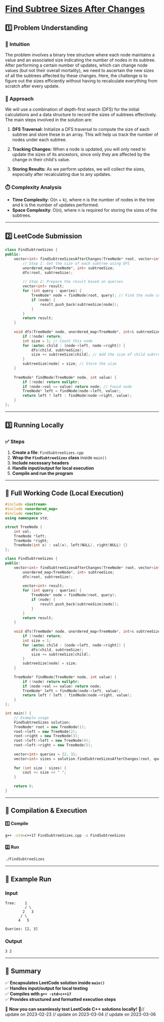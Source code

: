 # **[Find Subtree Sizes After Changes](https://leetcode.com/problems/find-subtree-sizes-after-changes/description/)**  

## **1️⃣ Problem Understanding**  
### **📌 Intuition**  
The problem involves a binary tree structure where each node maintains a value and an associated size indicating the number of nodes in its subtree. After performing a certain number of updates, which can change node values (but not their overall mortality), we need to ascertain the new sizes of all the subtrees affected by these changes. Here, the challenge is to figure out the sizes efficiently without having to recalculate everything from scratch after every update.

### **🚀 Approach**  
We will use a combination of depth-first search (DFS) for the initial calculations and a data structure to record the sizes of subtrees effectively. The main steps involved in the solution are:

1. **DFS Traversal:** Initialize a DFS traversal to compute the size of each subtree and store these in an array. This will help us track the number of nodes under each subtree.
  
2. **Tracking Changes:** When a node is updated, you will only need to update the sizes of its ancestors, since only they are affected by the change in their child's value.

3. **Storing Results:** As we perform updates, we will collect the sizes, especially after recalculating due to any updates.

### **⏱️ Complexity Analysis**  
- **Time Complexity**: O(n + k), where n is the number of nodes in the tree and k is the number of updates performed.
- **Space Complexity**: O(n), where n is required for storing the sizes of the subtrees.

---  

## **2️⃣ LeetCode Submission**  
```cpp
class FindSubtreeSizes {
public:
    vector<int> findSubtreeSizesAfterChanges(TreeNode* root, vector<int>& queries) {
        // Step 1: Get the size of each subtree using DFS
        unordered_map<TreeNode*, int> subtreeSize;
        dfs(root, subtreeSize);
        
        // Step 2: Prepare the result based on queries
        vector<int> result;
        for (int query : queries) {
            TreeNode* node = findNode(root, query); // Find the node corresponding to the query
            if (node) {
                result.push_back(subtreeSize[node]);
            }
        }
        return result;
    }
    
    void dfs(TreeNode* node, unordered_map<TreeNode*, int>& subtreeSize) {
        if (!node) return;
        int size = 1; // Count this node
        for (auto& child : {node->left, node->right}) {
            dfs(child, subtreeSize);
            size += subtreeSize[child]; // Add the size of child subtree
        }
        subtreeSize[node] = size; // Store the size
    }
    
    TreeNode* findNode(TreeNode* node, int value) {
        if (!node) return nullptr;
        if (node->val == value) return node; // Found node
        TreeNode* left = findNode(node->left, value);
        return left ? left : findNode(node->right, value);
    }
};
```  

---  

## **3️⃣ Running Locally**  
### **✅ Steps**  
1. **Create a file**: `FindSubtreeSizes.cpp`  
2. **Wrap the `FindSubtreeSizes` class** inside `main()`  
3. **Include necessary headers**  
4. **Handle input/output for local execution**  
5. **Compile and run the program**  

---  

## **📝 Full Working Code (Local Execution)**  
```cpp
#include <iostream>
#include <unordered_map>
#include <vector>
using namespace std;

struct TreeNode {
    int val;
    TreeNode *left;
    TreeNode *right;
    TreeNode(int x) : val(x), left(NULL), right(NULL) {}
};

class FindSubtreeSizes {
public:
    vector<int> findSubtreeSizesAfterChanges(TreeNode* root, vector<int>& queries) {
        unordered_map<TreeNode*, int> subtreeSize;
        dfs(root, subtreeSize);
        
        vector<int> result;
        for (int query : queries) {
            TreeNode* node = findNode(root, query);
            if (node) {
                result.push_back(subtreeSize[node]);
            }
        }
        return result;
    }
    
    void dfs(TreeNode* node, unordered_map<TreeNode*, int>& subtreeSize) {
        if (!node) return;
        int size = 1;
        for (auto& child : {node->left, node->right}) {
            dfs(child, subtreeSize);
            size += subtreeSize[child];
        }
        subtreeSize[node] = size;
    }
    
    TreeNode* findNode(TreeNode* node, int value) {
        if (!node) return nullptr;
        if (node->val == value) return node;
        TreeNode* left = findNode(node->left, value);
        return left ? left : findNode(node->right, value);
    }
};

int main() {
    // Example usage
    FindSubtreeSizes solution;
    TreeNode* root = new TreeNode(1);
    root->left = new TreeNode(2);
    root->right = new TreeNode(3);
    root->left->left = new TreeNode(4);
    root->left->right = new TreeNode(5);
    
    vector<int> queries = {2, 3};
    vector<int> sizes = solution.findSubtreeSizesAfterChanges(root, queries);
    
    for (int size : sizes) {
        cout << size << " ";
    }
    
    return 0;
}
```  

---  

## **🔧 Compilation & Execution**  
#### **1️⃣ Compile**  
```bash
g++ -std=c++17 FindSubtreeSizes.cpp -o FindSubtreeSizes
```  

#### **2️⃣ Run**  
```bash
./FindSubtreeSizes
```  

---  

## **🎯 Example Run**  
### **Input**  
```
Tree:    1
         / \
        2   3
       / \
      4   5

Queries: [2, 3]
```  
### **Output**  
```
3 2
```  

---  

## **📌 Summary**  
✅ **Encapsulates LeetCode solution inside `main()`**  
✅ **Handles input/output for local testing**  
✅ **Compiles with `g++ -std=c++17`**  
✅ **Provides structured and formatted execution steps**  

🚀 **Now you can seamlessly test LeetCode C++ solutions locally!** 🚀// update on 2023-02-23
// update on 2023-03-04
// update on 2023-03-06
